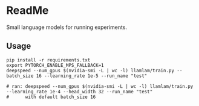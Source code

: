 # ReadMe

Small language models for running experiments.


## Usage

```
pip install -r requirements.txt
export PYTORCH_ENABLE_MPS_FALLBACK=1
deepspeed --num_gpus $(nvidia-smi -L | wc -l) llamlam/train.py --batch_size 16 --learning_rate 1e-5 --run_name "test"

# ran: deepspeed --num_gpus $(nvidia-smi -L | wc -l) llamlam/train.py --learning_rate 1e-4 --head_width 32 --run_name "test"
#      with default batch_size 16
```
